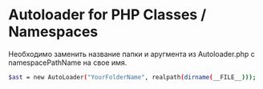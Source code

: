 # Autoloader for PHP Classes / Namespaces
Необходимо заменить название папки и аругмента из Autoloader.php с namespacePathName на свое имя.

```sh
$ast = new AutoLoader("YourFolderName", realpath(dirname(__FILE__)));
```